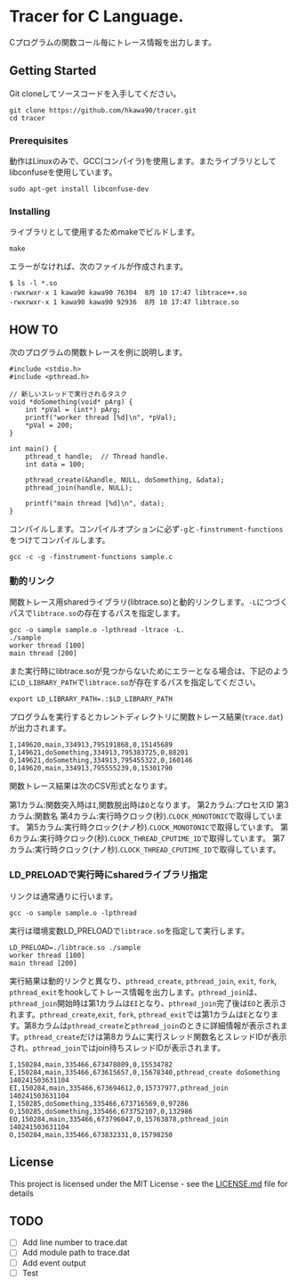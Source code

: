 # Tracer for C Language.

Cプログラムの関数コール毎にトレース情報を出力します。

## Getting Started

Git cloneしてソースコードを入手してください。

```
git clone https://github.com/hkawa90/tracer.git
cd tracer
```

### Prerequisites

動作はLinuxのみで、GCC(コンパイラ)を使用します。またライブラリとしてlibconfuseを使用しています。

```
sudo apt-get install libconfuse-dev
```

### Installing

ライブラリとして使用するためmakeでビルドします。

```
make
```

エラーがなければ、次のファイルが作成されます。

```
$ ls -l *.so
-rwxrwxr-x 1 kawa90 kawa90 76304  8月 10 17:47 libtrace++.so
-rwxrwxr-x 1 kawa90 kawa90 92936  8月 10 17:47 libtrace.so
```

## HOW TO

次のプログラムの関数トレースを例に説明します。

```
#include <stdio.h>
#include <pthread.h>

// 新しいスレッドで実行されるタスク
void *doSomething(void* pArg) {
    int *pVal = (int*) pArg;
    printf("worker thread [%d]\n", *pVal);
    *pVal = 200;
}

int main() {
    pthread_t handle;  // Thread handle.
    int data = 100;

    pthread_create(&handle, NULL, doSomething, &data);
    pthread_join(handle, NULL);

    printf("main thread [%d]\n", data);
}
```

コンパイルします。コンパイルオプションに必ず`-g`と`-finstrument-functions`をつけてコンパイルします。

```
gcc -c -g -finstrument-functions sample.c
```

### 動的リンク

関数トレース用sharedライブラリ(libtrace.so)と動的リンクします。`-L`につづくパスで`libtrace.so`の存在するパスを指定します。

```
gcc -o sample sample.o -lpthread -ltrace -L.
./sample
worker thread [100]
main thread [200]
```

また実行時にlibtrace.soが見つからないためにエラーとなる場合は、下記のように`LD_LIBRARY_PATH`で`libtrace.so`が存在するパスを指定してください。

```
export LD_LIBRARY_PATH=.:$LD_LIBRARY_PATH
```

プログラムを実行するとカレントディレクトリに関数トレース結果(`trace.dat`)が出力されます。

```
I,149620,main,334913,795191868,0,15145689
I,149621,doSomething,334913,795383725,0,88201
O,149621,doSomething,334913,795455322,0,160146
O,149620,main,334913,795555239,0,15301790
```

関数トレース結果は次のCSV形式となります。

第1カラム:関数突入時は`I`,関数脱出時は`O`となります。
第2カラム:プロセスID
第3カラム:関数名
第4カラム:実行時クロック(秒).`CLOCK_MONOTONIC`で取得しています。
第5カラム:実行時クロック(ナノ秒).`CLOCK_MONOTONIC`で取得しています。
第6カラム:実行時クロック(秒).`CLOCK_THREAD_CPUTIME_ID`で取得しています。
第7カラム:実行時クロック(ナノ秒).`CLOCK_THREAD_CPUTIME_ID`で取得しています。


### LD_PRELOADで実行時にsharedライブラリ指定

リンクは通常通りに行います。

```
gcc -o sample sample.o -lpthread
```

実行は環境変数LD_PRELOADで`libtrace.so`を指定して実行します。

```
LD_PRELOAD=./libtrace.so ./sample
worker thread [100]
main thread [200]
```

実行結果は動的リンクと異なり、`pthread_create`, `pthread_join`, `exit`, `fork`, `pthread_exit`をhookしてトレース情報を出力します。`pthread_join`は、`pthread_join`開始時は第1カラムは`EI`となり、`pthread_join`完了後は`EO`と表示されます。`pthread_create`,`exit`, `fork`, `pthread_exit`では第1カラムは`E`となります。第8カラムは`pthread_create`と`pthread_join`のときに詳細情報が表示されます。`pthread_create`だけは第8カラムに実行スレッド関数名とスレッドIDが表示され、`pthread_join`ではjoin待ちスレッドIDが表示されます。

```
I,150284,main,335466,673478089,0,15534782
E,150284,main,335466,673615657,0,15678340,pthread_create doSomething 140241503631104
EI,150284,main,335466,673694612,0,15737977,pthread_join 140241503631104
I,150285,doSomething,335466,673716569,0,97286
O,150285,doSomething,335466,673752107,0,132986
EO,150284,main,335466,673796047,0,15763878,pthread_join 140241503631104
O,150284,main,335466,673832331,0,15798250
```

## License

This project is licensed under the MIT License - see the [LICENSE.md](LICENSE.md) file for details

## TODO

- [ ] Add line number to trace.dat
- [ ] Add module path to trace.dat
- [ ] Add event output
- [ ] Test
